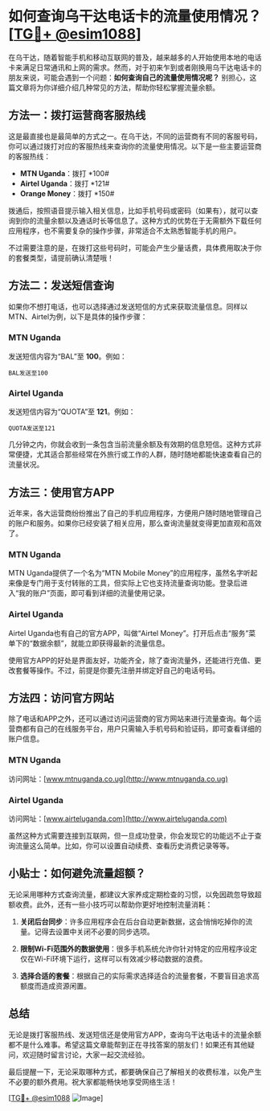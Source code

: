 # 如何查询乌干达电话卡的流量使用情况？[[TG💪+ @esim1088](https://t.me/s/esim1088)]

在乌干达，随着智能手机和移动互联网的普及，越来越多的人开始使用本地的电话卡来满足日常通讯和上网的需求。然而，对于初来乍到或者刚换用乌干达电话卡的朋友来说，可能会遇到一个问题：**如何查询自己的流量使用情况呢？** 别担心，这篇文章将为你详细介绍几种常见的方法，帮助你轻松掌握流量余额。

## 方法一：拨打运营商客服热线

这是最直接也是最简单的方式之一。在乌干达，不同的运营商有不同的客服号码，你可以通过拨打对应的客服热线来查询你的流量使用情况。以下是一些主要运营商的客服热线：

- **MTN Uganda**：拨打 *100#
- **Airtel Uganda**：拨打 *121#
- **Orange Money**：拨打 *150#

拨通后，按照语音提示输入相关信息，比如手机号码或密码（如果有），就可以查询到你的流量余额以及通话时长等信息了。这种方式的优势在于无需额外下载任何应用程序，也不需要复杂的操作步骤，非常适合不太熟悉智能手机的用户。

不过需要注意的是，在拨打这些号码时，可能会产生少量话费，具体费用取决于你的套餐类型，请提前确认清楚哦！

## 方法二：发送短信查询

如果你不想打电话，也可以选择通过发送短信的方式来获取流量信息。同样以MTN、Airtel为例，以下是具体的操作步骤：

### MTN Uganda
发送短信内容为“BAL”至 **100**。例如：
```
BAL发送至100
```

### Airtel Uganda
发送短信内容为“QUOTA”至 **121**。例如：
```
QUOTA发送至121
```

几分钟之内，你就会收到一条包含当前流量余额及有效期的信息短信。这种方式非常便捷，尤其适合那些经常在外旅行或工作的人群，随时随地都能快速查看自己的流量状况。

## 方法三：使用官方APP

近年来，各大运营商纷纷推出了自己的手机应用程序，方便用户随时随地管理自己的账户和服务。如果你已经安装了相关应用，那么查询流量就变得更加直观和高效了。

### MTN Uganda
MTN Uganda提供了一个名为“MTN Mobile Money”的应用程序，虽然名字听起来像是专门用于支付转账的工具，但实际上它也支持流量查询功能。登录后进入“我的账户”页面，即可看到详细的流量使用记录。

### Airtel Uganda
Airtel Uganda也有自己的官方APP，叫做“Airtel Money”。打开后点击“服务”菜单下的“数据余额”，就能立即获得最新的流量信息。

使用官方APP的好处是界面友好，功能齐全，除了查询流量外，还能进行充值、更改套餐等操作。不过，前提是你要先注册并绑定好自己的电话号码。

## 方法四：访问官方网站

除了电话和APP之外，还可以通过访问运营商的官方网站来进行流量查询。每个运营商都有自己的在线服务平台，用户只需输入手机号码和验证码，即可查看详细的账户信息。

### MTN Uganda
访问网址：[www.mtnuganda.co.ug](http://www.mtnuganda.co.ug)

### Airtel Uganda
访问网址：[www.airteluganda.com](http://www.airteluganda.com)

虽然这种方式需要连接到互联网，但一旦成功登录，你会发现它的功能远不止于查询流量这么简单。比如，你可以设置自动续费、查看历史消费记录等等。

## 小贴士：如何避免流量超额？

无论采用哪种方式查询流量，都建议大家养成定期检查的习惯，以免因疏忽导致超额收费。此外，还有一些小技巧可以帮助你更好地控制流量消耗：

1. **关闭后台同步**：许多应用程序会在后台自动更新数据，这会悄悄吃掉你的流量。记得去设置中关闭不必要的同步选项。
   
2. **限制Wi-Fi范围外的数据使用**：很多手机系统允许你针对特定的应用程序设定仅在Wi-Fi环境下运行，这样可以有效减少移动数据的浪费。

3. **选择合适的套餐**：根据自己的实际需求选择适合的流量套餐，不要盲目追求高额度而造成资源闲置。

## 总结

无论是拨打客服热线、发送短信还是使用官方APP，查询乌干达电话卡的流量余额都不是什么难事。希望这篇文章能帮到正在寻找答案的朋友们！如果还有其他疑问，欢迎随时留言讨论，大家一起交流经验。

最后提醒一下，无论采取哪种方式，都要确保自己了解相关的收费标准，以免产生不必要的额外费用。祝大家都能畅快地享受网络生活！

[[TG💪+ @esim1088](https://t.me/s/esim1088) ![Image](https://i.postimg.cc/4NQfJmqS/Snipaste-2025-05-13-00-14-12.png)]